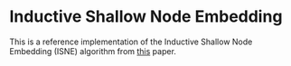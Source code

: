 # Inductive Shallow Node Embedding
This is a reference implementation of the Inductive Shallow Node Embedding (ISNE) algorithm from [this](www.google.com) paper.
